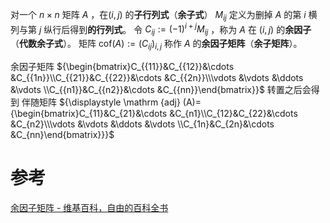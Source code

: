 

对一个 $n\times n$ 矩阵 $A$ ，在$(i,j)$ 的**子行列式**（**余子式**） $M_{{ij}}$ 定义为删掉 $A$ 的第 $i$ 横列与第 $j$ 纵行后得到**的行列式**。
令 $C_{{ij}}:=(-1)^{{i+j}}M_{{ij}}$ ，称为 $A$ 在 $(i,j)$ 的**余因子**（**代数余子式**）。
矩阵 ${\mathrm  {cof}}(A):=(C_{{ij}})_{{i,j}}$ 称作 $A$ 的**余因子矩阵**（**余子矩阵**）。



余因子矩阵 ${\begin{bmatrix}C_{{11}}&C_{{12}}&\cdots &C_{{1n}}\\C_{{21}}&C_{{22}}&\cdots &C_{{2n}}\\\vdots &\vdots &\ddots &\vdots \\C_{{n1}}&C_{{n2}}&\cdots &C_{{nn}}\end{bmatrix}}$ 
转置之后会得到 伴随矩阵 ${\displaystyle \mathrm {adj} (A)={\begin{bmatrix}C_{11}&C_{21}&\cdots &C_{n1}\\C_{12}&C_{22}&\cdots &C_{n2}\\\vdots &\vdots &\ddots &\vdots \\C_{1n}&C_{2n}&\cdots &C_{nn}\end{bmatrix}}}$


# 参考
[余因子矩阵 - 维基百科，自由的百科全书](https://zh.wikipedia.org/zh-cn/%E9%A4%98%E5%9B%A0%E5%AD%90%E7%9F%A9%E9%99%A3)
